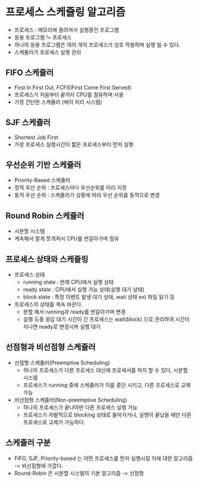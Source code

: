 # 프로세스 스케쥴링 알고리즘
- 프로세스 : 메모리에 올려져서 실행중인 프로그램
- 응용 프로그램 != 프로세스
- 하나의 응용 프로그램은 여러 개의 프로세스가 상호 작용하며 실행 될 수 있다.
- 스케쥴러가 프로세스 실행 관리

## FIFO 스케쥴러
- First In First Out, FCFS(First Come First Served)
- 프로세스가 처음부터 끝까지 CPU를 점유하며 사용
- 가장 간단한 스케쥴러 (배치 처리 시스템)

## SJF 스케쥴러
- Shortest Job First
- 가장 프로세스 실행시간이 짧은 프로세스부터 먼저 실행

## 우선순위 기반 스케쥴러
- Priority-Based 스케쥴러
- 정적 우선 순위 : 프로세스마다 우선순위를 미리 지정
- 동적 우선 순위 : 스케쥴러가 상황에 따라 우선 순위를 동적으로 변경

## Round Robin 스케쥴러
- 시분할 시스템
- 계속해서 잘게 쪼개져서 CPU를 번갈아가며 점유

## 프로세스 상태와 스케쥴링
- 프로세스 상태
    - running state : 현재 CPU에서 실행 상태
    - ready state : CPU에서 실행 가능 상태(실행 대기 상태)
    - block state : 특정 이벤트 발생 대기 상태, wait 상태 ex) 파일 읽기 등
- 프로세스의 상태를 계속 바꾼다.
    - 분할 해서 running과 ready를 번갈아가며 변경
    - 실행 도중 응답 대기 시간이 긴 프로세스는 wait(block) 으로 관리하여 시간이 지나면 ready로 변경시켜 실행 대기

## 선점형과 비선점형 스케쥴러
- 선점형 스케쥴러(Preemptive Scheduling)
    - 하나의 프로세스가 다른 프로세스 대신에 프로세서를 차지 할 수 있다, 시분할 시스템
    - 프로세스가 running 중에 스케쥴러가 이를 중단 시키고, 다른 프로세스로 교체 가능
- 비선점형 스케쥴러(Non-preemptive Scheduling)
    - 하나의 프로세스가 끝나야만 다른 프로세스 실행 가능
    - 프로세스가 자발적으로 blocking 상태로 들어가거나, 실행이 끝났을 때만 다른 프로세스로 교체가 가능하다.

## 스케쥴러 구분
- FIFO, SJF, Priority-based 는 어떤 프로세스를 먼저 실행시킬 지에 대한 알고리즘 -> 비선점형에 가깝다.
- Round-Robin 은 시분할 시스템의 기본 알고리즘 -> 선점형

